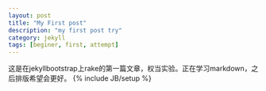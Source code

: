 ```yaml
---
layout: post
title: "My First post"
description: "my first post try"
category: jekyll 
tags: [beginer, first, attempt]
---
```

这是在jekyllbootstrap上rake的第一篇文章，权当实验。正在学习markdown，之后排版希望会更好。
{% include JB/setup %}
